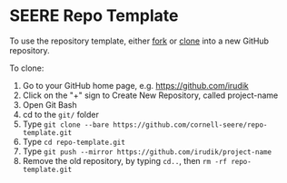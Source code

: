 # SEERE Repo Template

To use the repository template, either [fork](https://help.github.com/articles/fork-a-repo/) or [clone](https://help.github.com/articles/duplicating-a-repository/) into a new GitHub repository.

To clone:
1. Go to your GitHub home page, e.g. https://github.com/irudik
2. Click on the "+" sign to Create New Repository, called project-name
3. Open Git Bash
4. cd to the `git/` folder
5. Type `git clone --bare https://github.com/cornell-seere/repo-template.git`
6. Type `cd repo-template.git`
7. Type `git push --mirror https://github.com/irudik/project-name`
8. Remove the old repository, by typing `cd..`, then `rm -rf repo-template.git`
